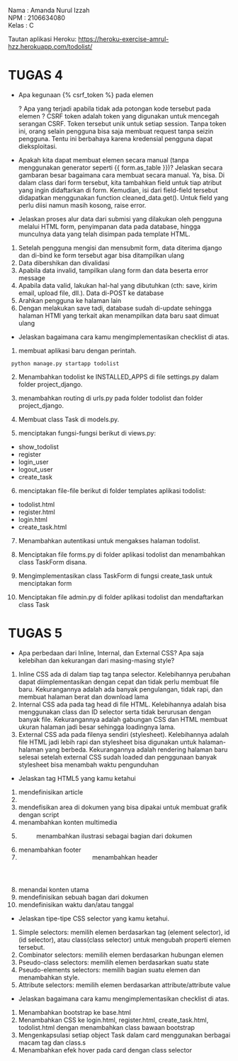 Nama    : Amanda Nurul Izzah
<br>
NPM     : 2106634080
<br>
Kelas   : C
<br>

Tautan aplikasi Heroku: https://heroku-exercise-amrul-hzz.herokuapp.com/todolist/

# TUGAS 4

- Apa kegunaan {% csrf_token %} pada elemen <form>? Apa yang terjadi apabila tidak ada potongan kode tersebut pada elemen <form>?
CSRF token adalah token yang digunakan untuk mencegah serangan CSRF. Token tersebut unik untuk setiap session. Tanpa token ini, orang selain pengguna bisa saja membuat request tanpa seizin pengguna. Tentu ini berbahaya karena kredensial pengguna dapat dieksploitasi.

- Apakah kita dapat membuat elemen <form> secara manual (tanpa menggunakan generator seperti {{ form.as_table }})? Jelaskan secara gambaran besar bagaimana cara membuat <form> secara manual.
Ya, bisa. Di dalam class dari form tersebut, kita tambahkan field untuk tiap atribut yang ingin didaftarkan di form. Kemudian, isi dari field-field tersebut didapatkan menggunakan function cleaned_data.get(). Untuk field yang perlu diisi namun masih kosong, raise error.

- Jelaskan proses alur data dari submisi yang dilakukan oleh pengguna melalui HTML form, penyimpanan data pada database, hingga munculnya data yang telah disimpan pada template HTML.
1. Setelah pengguna mengisi dan mensubmit form, data diterima django dan di-bind ke form tersebut agar bisa ditampilkan ulang
2. Data dibershikan dan divalidasi
3. Apabila data invalid, tampilkan ulang form dan data beserta error message
4. Apabila data valid, lakukan hal-hal yang dibutuhkan (cth: save, kirim email, upload file, dll.). Data di-POST ke database
5. Arahkan pengguna ke halaman lain
6. Dengan melakukan save tadi, database sudah di-update sehingga halaman HTMl yang terkait akan menampilkan data baru saat dimuat ulang

- Jelaskan bagaimana cara kamu mengimplementasikan checklist di atas.

1. membuat aplikasi baru dengan perintah.
```
 python manage.py startapp todolist
```

2. Menambahkan todolist ke INSTALLED_APPS di file settings.py dalam folder project_django.

3. menambahkan routing di urls.py pada folder todolist dan folder project_django.

4. Membuat class Task di models.py.

5. menciptakan fungsi-fungsi berikut di views.py: <br>
- show_todolist 
- register
- login_user
- logout_user
- create_task

6. menciptakan file-file berikut di folder templates aplikasi todolist: <br>
- todolist.html
- register.html
- login.html
- create_task.html

7. Menambahkan autentikasi untuk mengakses halaman todolist.

8. Menciptakan file forms.py di folder aplikasi todolist dan menambahkan class TaskForm disana.

9. Mengimplementasikan class TaskForm di fungsi create_task untuk menciptakan form

10. Menciptakan file admin.py di folder aplikasi todolist dan mendaftarkan class Task

# TUGAS 5

- Apa perbedaan dari Inline, Internal, dan External CSS? Apa saja kelebihan dan kekurangan dari masing-masing style?
1. Inline CSS ada di dalam tiap tag tanpa selector. Kelebihannya perubahan dapat diimplementasikan dengan cepat dan tidak perlu membuat file baru. Kekurangannya adalah ada banyak pengulangan, tidak rapi, dan membuat halaman berat dan download lama
2. Internal CSS ada pada tag head di file HTML. Kelebihannya adalah bisa menggunakan class dan ID selector serta tidak berurusan dengan banyak file. Kekurangannya adalah gabungan CSS dan HTML membuat ukuran halaman jadi besar sehingga loadingnya lama.
3. External CSS ada pada filenya sendiri (stylesheet). Kelebihannya adalah file HTML jadi lebih rapi dan stylesheet bisa digunakan untuk halaman-halaman yang berbeda. Kekurangannya adalah rendering halaman baru selesai setelah external CSS sudah loaded dan penggunaan banyak stylesheet bisa menambah waktu pengunduhan

- Jelaskan tag HTML5 yang kamu ketahui
1. <article> mendefinisikan article
2. <audio> menambahkan audio/audio stream ke dokumen HTML
3. <canvas> mendefisikan area di dokumen yang bisa dipakai untuk membuat grafik dengan script
4. <embed> menambahkan konten multimedia
5. <figure> menambahkan ilustrasi sebagai bagian dari dokumen
6. <footer> menambahkan footer
7. <header> menambahkan header 
8. <main> menandai konten utama
9. <section> mendefinisikan sebuah bagan dari dokumen
10. <time> mendefinisikan waktu dan/atau tanggal

- Jelaskan tipe-tipe CSS selector yang kamu ketahui.
1. Simple selectors: memilih elemen berdasarkan tag (element selector), id (id selector), atau class(class selector) untuk mengubah properti elemen tersebut.
2. Combinator selectors: memilih elemen berdasarkan hubungan elemen
3. Pseudo-class selectors: memilih elemen berdasarkan suatu state 
4. Pseudo-elements selectors: memilih bagian suatu elemen dan menambahkan style.
5. Attribute selectors: memilih elemen berdasarkan attribute/attribute value

- Jelaskan bagaimana cara kamu mengimplementasikan checklist di atas.
1. Menambahkan bootstrap ke base.html
2. Menambahkan CSS ke login.html, register.html, create_task.html, todolist.html dengan menambahkan class bawaan bootstrap
3. Mengenkapsulasi setiap object Task dalam card menggunakan berbagai macam tag dan class.s
4. Menambahkan efek hover pada card dengan class selector
